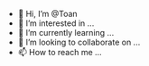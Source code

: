 - 👋 Hi, I’m @Toan
- 👀 I’m interested in ...
- 🌱 I’m currently learning ...
- 💞️ I’m looking to collaborate on ...
- 📫 How to reach me ...

<!---
Toan-yuandaima/Toan-yuandaima is a ✨ special ✨ repository because its `README.md` (this file) appears on your GitHub profile.
You can click the Preview link to take a look at your changes.
--->
